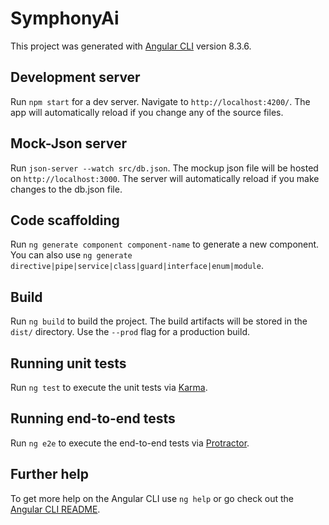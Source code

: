 # SymphonyAi

This project was generated with [Angular CLI](https://github.com/angular/angular-cli) version 8.3.6.

## Development server

Run `npm start` for a dev server. Navigate to `http://localhost:4200/`. The app will automatically reload if you change any of the source files.

## Mock-Json server

Run `json-server --watch src/db.json`. The mockup json file will be hosted on `http://localhost:3000`. The server will automatically reload if you make changes to the db.json file.

## Code scaffolding

Run `ng generate component component-name` to generate a new component. You can also use `ng generate directive|pipe|service|class|guard|interface|enum|module`.

## Build

Run `ng build` to build the project. The build artifacts will be stored in the `dist/` directory. Use the `--prod` flag for a production build.

## Running unit tests

Run `ng test` to execute the unit tests via [Karma](https://karma-runner.github.io).

## Running end-to-end tests

Run `ng e2e` to execute the end-to-end tests via [Protractor](http://www.protractortest.org/).

## Further help

To get more help on the Angular CLI use `ng help` or go check out the [Angular CLI README](https://github.com/angular/angular-cli/blob/master/README.md).

